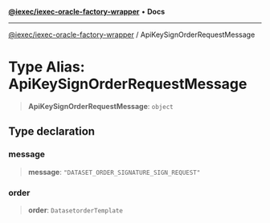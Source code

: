 [**@iexec/iexec-oracle-factory-wrapper**](../README.md) • **Docs**

***

[@iexec/iexec-oracle-factory-wrapper](../globals.md) / ApiKeySignOrderRequestMessage

# Type Alias: ApiKeySignOrderRequestMessage

> **ApiKeySignOrderRequestMessage**: `object`

## Type declaration

### message

> **message**: `"DATASET_ORDER_SIGNATURE_SIGN_REQUEST"`

### order

> **order**: `DatasetorderTemplate`
